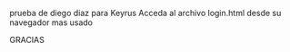 prueba de diego diaz para Keyrus Acceda al archivo login.html desde su navegador mas usado

GRACIAS
